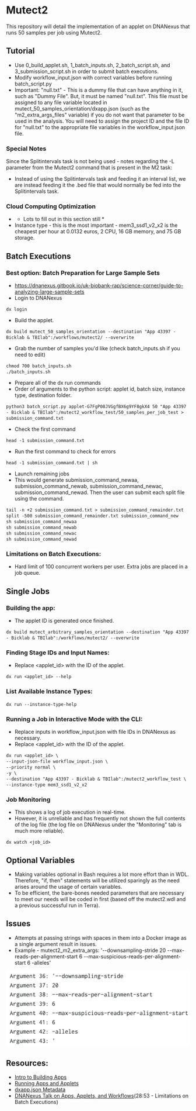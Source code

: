 # Mutect2
This repository will detail the implementation of an applet on DNANexus that runs 50 samples per job using Mutect2.

## Tutorial
- Use 0_build_applet.sh, 1_batch_inputs.sh, 2_batch_script.sh, and 3_submission_script.sh in order to submit batch executions.
- Modify workflow_input.json with correct variables before running batch_script.py
- Important: "null.txt" - This is a dummy file that can have anything in it, such as "Dummy File". But, it must be named "null.txt". This file must be assigned to any file variable located in mutect_50_samples_orientation/dxapp.json (such as the "m2_extra_args_files" variable) if you do not want that parameter to be used in the analysis. You will need to assign the project ID and the file ID for "null.txt" to the appropriate file variables in the workflow_input.json file.



### Special Notes
Since the Splitintervals task is not being used - notes regarding the -L parameter from the Mutect2 command that is present in the M2 task:
- Instead of using the Splitintervals task and feeding it an interval list, we are instead feeding it the .bed file that would normally be fed into the Splitintervals task.

### Cloud Computing Optimization
- * Lots to fill out in this section still *
- Instance type - this is the most important - mem3_ssd1_v2_x2 is the cheapest per hour at 0.0132 euros, 2 CPU, 16 GB memory, and 75 GB storage.

## Batch Executions

### Best option: Batch Preparation for Large Sample Sets
- https://dnanexus.gitbook.io/uk-biobank-rap/science-corner/guide-to-analyzing-large-sample-sets
- Login to DNANexus
```
dx login
```

- Build the applet.
```
dx build mutect_50_samples_orientation --destination "App 43397 - Bicklab & TBIlab":/workflows/mutect2/ --overwrite
```
- Grab the number of samples you'd like (check batch_inputs.sh if you need to edit)
```
chmod 700 batch_inputs.sh
./batch_inputs.sh
```
- Prepare all of the dx run commands
- Order of arguments to the python script: applet id, batch size, instance type, destination folder.
```
python3 batch_script.py applet-G7FgP08JVGgfBX6g9YF8gkX4 50 "App 43397 - Bicklab & TBIlab":/mutect2_workflow_test/50_samples_per_job_test > submission_command.txt
```
- Check the first command
```
head -1 submission_command.txt
```
- Run the first command to check for errors
```
head -1 submission_command.txt | sh
```
- Launch remaining jobs
- This would generate submission_command_newaa, submission_command_newab, submission_command_newac, submission_command_newad. Then the user can submit each split file using the command.
```
tail -n +2 submission_command.txt > submission_command_remainder.txt
split -500 submission_command_remainder.txt submission_command_new
sh submission_command_newaa
sh submission_command_newab
sh submission_command_newac
sh submission_command_newad
```

### Limitations on Batch Executions:
- Hard limit of 100 concurrent workers per user. Extra jobs are placed in a job queue.

## Single Jobs

### Building the app:
- The applet ID is generated once finished.
```
dx build mutect_arbitrary_samples_orientation --destination "App 43397 - Bicklab & TBIlab":/workflows/mutect2/ --overwrite
```

### Finding Stage IDs and Input Names:
- Replace <applet_id> with the ID of the applet.
```
dx run <applet_id> --help
```

### List Available Instance Types:
```
dx run --instance-type-help
```

### Running a Job in Interactive Mode with the CLI:
- Replace inputs in workflow_input.json with file IDs in DNANexus as necessary.
- Replace <applet_id> with the ID of the applet.
```
dx run <applet_id> \
--input-json-file workflow_input.json \
--priority normal \
-y \
--destination "App 43397 - Bicklab & TBIlab":/mutect2_workflow_test \
--instance-type mem3_ssd1_v2_x2
```

### Job Monitoring
- This shows a log of job execution in real-time.
- However, it is unreliable and has frequently not shown the full contents of the log file (the log file on DNANexus under the "Monitoring" tab is much more reliable).
```
dx watch <job_id>
```

## Optional Variables
- Making variables optional in Bash requires a lot more effort than in WDL. Therefore, "if, then" statements will be utilized sparingly as the need arises around the usage of certain variables.
- To be efficient, the bare-bones needed parameters that are necessary to meet our needs will be coded in first (based off the mutect2.wdl and a previous successful run in Terra).

## Issues
- Attempts at passing strings with spaces in them into a Docker image as a single argument result in issues.
- Example - mutect2_m2_extra_args: '--downsampling-stride 20 --max-reads-per-alignment-start 6 --max-suspicious-reads-per-alignment-start 6 -alleles'

![issues](issues/issue1.png)


## Resources:

- [Intro to Building Apps](https://documentation.dnanexus.com/developer/apps/intro-to-building-apps)
- [Running Apps and Applets](https://documentation.dnanexus.com/user/running-apps-and-workflows/running-apps-and-applets)
- [dxapp.json Metadata](https://documentation.dnanexus.com/developer/apps/app-metadata)
- [DNANexus Talk on Apps, Applets, and Workflows](https://www.youtube.com/watch?v=U8QZAGwnUm0)(28:53 - Limitations on Batch Executions)
